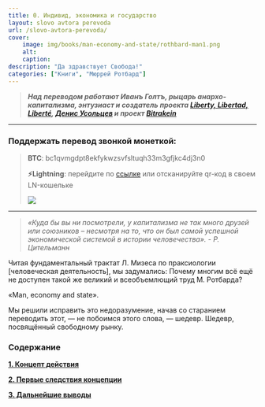 ```yaml
---
title: 0. Индивид, экономика и государство
layout: slovo avtora perevoda
url: /slovo-avtora-perevoda/
cover:
    image: img/books/man-economy-and-state/rothbard-man1.png
    alt: 
    caption: 
description: "Да здравствует Свобода!"
categories: ["Книги", "Мюррей Ротбард"]
---
```


> ***Над переводом работают Иванъ Голтъ, рыцарь анархо-капитализма, энтузиаст и создатель проекта [Liberty, Libertad, Liberté](https://t.me/rand_philosophy), [Денис Усольцев](https://t.me/twoNumbaNinez) и проект [Bitrakein](https://bitrakein.org/)***

-----

### <h3>Поддержать перевод звонкой монеткой:</h3>
>
> **BTC**: bc1qvmgdpt8ekfykwzsvfsltuqh33m3gfjkc4dj3n0
>
> **⚡️Lightning**: перейдите по [ссылке](https://legend.lnbits.com/lnurlp/link/B58hwC)
или отсканируйте qr-код в своем LN-кошельке
>
>![](/img/books/man-economy-and-state/rothbard-ln1.png "")

-----

> *«Куда бы вы ни посмотрели, у капитализма не так много друзей или союзников – несмотря на то, что он был самой успешной экономической системой в истории человечества». - Р. Цительманн*

Читая фундаментальный трактат Л. Мизеса по праксиологии [человеческая деятельность], мы задумались:
Почему многим всё ещё не доступен такой же великий и всеобъемлющий труд М. Ротбарда?

«Man, economy and state».

Mы решили исправить это недоразумение, начав со старанием переводить этот, — не побоимся этого слова, — шедевр. Шедевр, посвящённый свободному рынку.

### <h3>Содержание</h3>

**[1. Концепт действия](/1-koncept-dejstviya/)**

**[2. Первые следствия концепции](/2-pervye-sledstviya-koncepcii/)**

**[3. Дальнейшие выводы](/3-daljnejshie-vyvody/)**


